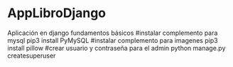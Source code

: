 # AppLibroDjango
Aplicación en django fundamentos básicos
#instalar complemento para mysql
pip3 install PyMySQL
#instalar complemento para imagenes
pip3 install pillow
#crear usuario y contraseña para el admin
python manage.py createsuperuser
